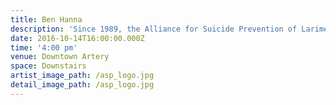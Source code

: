 ```yaml
---
title: Ben Hanna
description: 'Since 1989, the Alliance for Suicide Prevention of Larimer County (ASP) has provided suicide prevention educational programs and grief support services to youth and adults. Our mission is to prevent suicide in Larimer County by raising awareness, educating and training youth and adults about depression and the impact of suicide, and providing support to those who have been affected. In the past year we have reached over 4,900 middle school and high school students with our suicide prevention program, Raising Awareness of Personal Power.  We have also reached 490 adults with our Hope for Today suicide prevention program and over 100 people attended our Grief Support Groups for those who have lost someone to suicide.'
date: 2016-10-14T16:00:00.000Z
time: '4:00 pm'
venue: Downtown Artery
space: Downstairs
artist_image_path: /asp_logo.jpg
detail_image_path: /asp_logo.jpg
---
```

